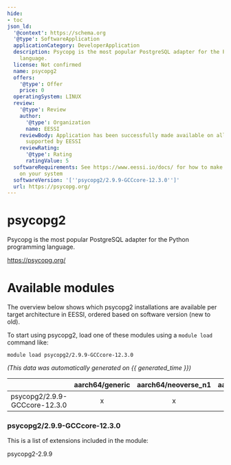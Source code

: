 ```yaml
---
hide:
- toc
json_ld:
  '@context': https://schema.org
  '@type': SoftwareApplication
  applicationCategory: DeveloperApplication
  description: Psycopg is the most popular PostgreSQL adapter for the Python programming
    language.
  license: Not confirmed
  name: psycopg2
  offers:
    '@type': Offer
    price: 0
  operatingSystem: LINUX
  review:
    '@type': Review
    author:
      '@type': Organization
      name: EESSI
    reviewBody: Application has been successfully made available on all architectures
      supported by EESSI
    reviewRating:
      '@type': Rating
      ratingValue: 5
  softwareRequirements: See https://www.eessi.io/docs/ for how to make EESSI available
    on your system
  softwareVersion: '[''psycopg2/2.9.9-GCCcore-12.3.0'']'
  url: https://psycopg.org/
---
```


psycopg2
========


Psycopg is the most popular PostgreSQL adapter for the Python programming language.

https://psycopg.org/
# Available modules


The overview below shows which psycopg2 installations are available per target architecture in EESSI, ordered based on software version (new to old).

To start using psycopg2, load one of these modules using a `module load` command like:

```shell
module load psycopg2/2.9.9-GCCcore-12.3.0
```

*(This data was automatically generated on {{ generated_time }})*  

| |aarch64/generic|aarch64/neoverse_n1|aarch64/neoverse_v1|x86_64/generic|x86_64/amd/zen2|x86_64/amd/zen3|x86_64/amd/zen4|x86_64/intel/haswell|x86_64/intel/sapphirerapids|x86_64/intel/skylake_avx512|
| :---: | :---: | :---: | :---: | :---: | :---: | :---: | :---: | :---: | :---: | :---: |
|psycopg2/2.9.9-GCCcore-12.3.0|x|x|x|x|x|x|x|x|x|x|


### psycopg2/2.9.9-GCCcore-12.3.0

This is a list of extensions included in the module:

psycopg2-2.9.9